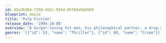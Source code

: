```yaml
---
id: 65a3b304-f258-452c-924d-05f63eb6d569
blueprint: movie
title: 'Pulp Fiction'
release_date: '1994-10-08'
overview: "A burger-loving hit man, his philosophical partner, a drug-addled gangster's moll and a washed-up boxer converge in this sprawling, comedic crime caper. Their adventures unfurl in three stories that ingeniously trip back and forth in time."
genres: '[{"id": 53, "name": "Thriller"}, {"id": 80, "name": "Crime"}]'
---
```

